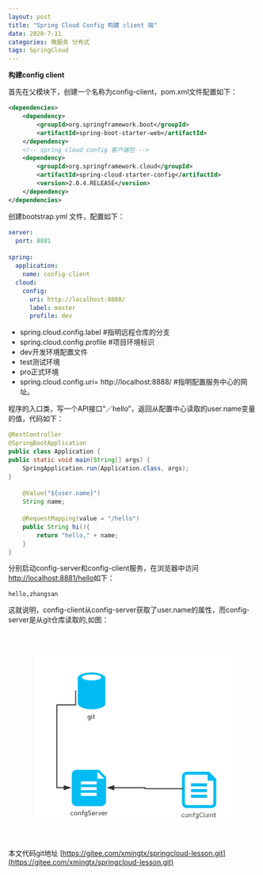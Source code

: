 ```yaml
---
layout: post
title: "Spring Cloud Config 构建 client 端"
date: 2020-7-11
categories: 微服务 分布式
tags: SpringCloud
--- 
```


**构建config client**

首先在父模块下，创建一个名称为config-client，pom.xml文件配置如下：

```xml
<dependencies>
    <dependency>
        <groupId>org.springframework.boot</groupId>
        <artifactId>spring-boot-starter-web</artifactId>
    </dependency>
    <!-- spring cloud config 客户端包 -->
    <dependency>
        <groupId>org.springframework.cloud</groupId>
        <artifactId>spring-cloud-starter-config</artifactId>
        <version>2.0.4.RELEASE</version>
    </dependency>
</dependencies>
```

创建bootstrap.yml 文件，配置如下：

```yaml
server:
  port: 8881

spring:
  application:
    name: config-client
  cloud:
    config:
      uri: http://localhost:8888/
      label: master
      profile: dev
```

- spring.cloud.config.label #指明远程仓库的分支
- spring.cloud.config.profile  #项目环境标识
- dev开发环境配置文件
- test测试环境
- pro正式环境
- spring.cloud.config.uri= http://localhost:8888/  #指明配置服务中心的网址。


程序的入口类，写一个API接口“／hello”，返回从配置中心读取的user.name变量的值，代码如下：

```java
@RestController
@SpringBootApplication
public class Application {
public static void main(String[] args) {
	SpringApplication.run(Application.class, args);
}

    @Value("${user.name}")
    String name;

    @RequestMapping(value = "/hello")
    public String hi(){
        return "hello," + name;
    }
}
```

分别启动config-server和config-client服务，在浏览器中访问[http://localhost:8881/hello](http://localhost:8881/hello)如下：

```
hello,zhangsan
```

这就说明，config-client从config-server获取了user.name的属性，而config-server是从git仓库读取的,如图：

<div style="width:400px;height:350px;margin:50px auto;">
    <img alt="git-config.png" src="/images/git-config.png" width="400" height="350"/>
</div>


本文代码git地址 [https://gitee.com/xmingtx/springcloud-lesson.git](https://gitee.com/xmingtx/springcloud-lesson.git)